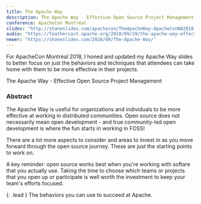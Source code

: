 ```yaml
---
title: The Apache Way
description: The Apache Way - Effective Open Source Project Management
conference: ApacheCon Montréal
slides: "http://shaneslides.com/apachecon/TheApacheWay-ApacheConNA2018.html"
audio: "https://feathercast.apache.org/2018/09/29/the-apache-way-effective-open-source-project-management-shane-curcuru/"
newer: "https://shaneslides.com/2020/09/The-Apache-Way/"
---
```


For ApacheCon Montréal 2018, I honed and updated my Apache Way slides to better focus on just the behaviors and techniques that attendees can take home with them to be more effective in their projects.

<div class="lead bg-info well">
The Apache Way - Effective Open Source Project Management
</div>

### Abstract

The Apache Way is useful for organizations and individuals to be more 
effective at working in distributed communities.  Open source does not 
necessarily mean open development - and true community-led open development 
is where the fun starts in working in FOSS!

There are a lot more aspects to consider and areas to invest in as 
you move forward through the open source journey.  These are just the 
starting points to work on.

A key reminder: open source works best when you're working with softare 
that you actually use.  Taking the time to choose which teams or 
projects that you open up or participate is well worth the investment to
keep your team's efforts focused.

{: .lead }
The behaviors you can use to succeed at Apache.
